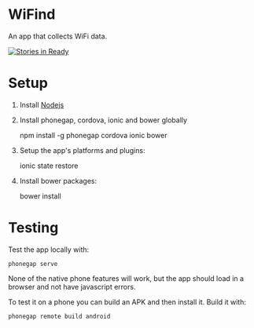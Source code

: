 # WiFind

An app that collects WiFi data.

[![Stories in Ready](https://badge.waffle.io/wifimapping/app.png?label=ready&title=Ready)](http://waffle.io/wifimapping/app)

# Setup

1. Install [Nodejs](nodejs.org)
2. Install phonegap, cordova, ionic and bower globally

      npm install -g phonegap cordova ionic bower

3. Setup the app's platforms and plugins:

      ionic state restore

4. Install bower packages:

      bower install

# Testing

Test the app locally with:

    phonegap serve

None of the native phone features will work, but the app should load in a browser and not have javascript errors.

To test it on a phone you can build an APK and then install it. Build it with:

    phonegap remote build android
